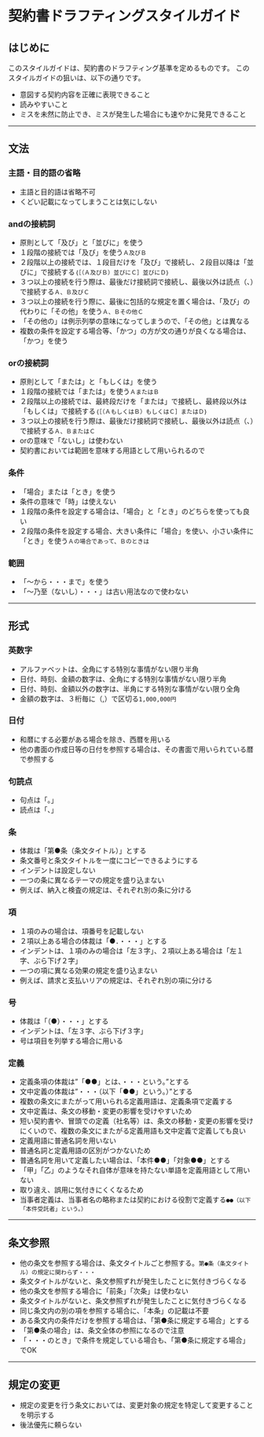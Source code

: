 # 契約書ドラフティングスタイルガイド## はじめにこのスタイルガイドは、契約書のドラフティング基準を定めるものです。このスタイルガイドの狙いは、以下の通りです。- 意図する契約内容を正確に表現できること- 読みやすいこと- ミスを未然に防止でき、ミスが発生した場合にも速やかに発見できること---## 文法### 主語・目的語の省略- 主語と目的語は省略不可 - くどい記載になってしまうことは気にしない ### andの接続詞- 原則として「及び」と「並びに」を使う - １段階の接続では「及び」を使う```Ａ及びＢ``` - ２段階以上の接続では、１段目だけを「及び」で接続し、２段目以降は「並びに」で接続する```｛［（Ａ及びＢ）並びにＣ］並びにＤ｝``` - ３つ以上の接続を行う際は、最後だけ接続詞で接続し、最後以外は読点（、）で接続する```Ａ、Ｂ及びＣ```  - ３つ以上の接続を行う際に、最後に包括的な規定を置く場合は、「及び」の代わりに「その他」を使う```Ａ、Ｂその他Ｃ```   - 「その他の」は例示列挙の意味になってしまうので、「その他」とは異なる - 複数の条件を設定する場合等、「かつ」の方が文の通りが良くなる場合は、「かつ」を使う ### orの接続詞- 原則として「または」と「もしくは」を使う - １段階の接続では「または」を使う```ＡまたはＢ``` - ２段階以上の接続では、最終段だけを「または」で接続し、最終段以外は「もしくは」で接続する```｛［（ＡもしくはＢ）もしくはＣ］またはＤ｝``` - ３つ以上の接続を行う際は、最後だけ接続詞で接続し、最後以外は読点（、）で接続する```Ａ、ＢまたはＣ```- orの意味で「ないし」は使わない - 契約書においては範囲を意味する用語として用いられるので### 条件- 「場合」または「とき」を使う - 条件の意味で「時」は使えない - １段階の条件を設定する場合は、「場合」と「とき」のどちらを使っても良い - ２段階の条件を設定する場合、大きい条件に「場合」を使い、小さい条件に「とき」を使う```Ａの場合であって、Ｂのときは```### 範囲- 「〜から・・・まで」を使う- 「〜乃至（ないし）・・・」は古い用法なので使わない---## 形式### 英数字- アルファベットは、全角にする特別な事情がない限り半角- 日付、時刻、金額の数字は、全角にする特別な事情がない限り半角- 日付、時刻、金額以外の数字は、半角にする特別な事情がない限り全角- 金額の数字は、３桁毎に（,）で区切る```1,000,000円```### 日付- 和暦にする必要がある場合を除き、西暦を用いる- 他の書面の作成日等の日付を参照する場合は、その書面で用いられている暦で参照する### 句読点- 句点は「。」- 読点は「、」### 条- 体裁は「第●条（条文タイトル）」とする - 条文番号と条文タイトルを一度にコピーできるようにする- インデントは設定しない- 一つの条に異なるテーマの規定を盛り込まない - 例えば、納入と検査の規定は、それぞれ別の条に分ける### 項- １項のみの場合は、項番号を記載しない- ２項以上ある場合の体裁は「●．・・・」とする- インデントは、１項のみの場合は「左３字」、２項以上ある場合は「左１字、ぶら下げ２字」- 一つの項に異なる効果の規定を盛り込まない - 例えば、請求と支払いリアの規定は、それぞれ別の項に分ける### 号- 体裁は「（●）・・・」とする- インデントは、「左３字、ぶら下げ３字」- 号は項目を列挙する場合に用いる### 定義- 定義条項の体裁は”「●●」とは、・・・という。”とする- 文中定義の体裁は”・・・（以下「●●」という。）”とする- 複数の条文にまたがって用いられる定義用語は、定義条項で定義する - 文中定義は、条文の移動・変更の影響を受けやすいため  - 短い契約書や、冒頭での定義（社名等）は、条文の移動・変更の影響を受けにくいので、複数の条文にまたがる定義用語も文中定義で定義しても良い- 定義用語に普通名詞を用いない - 普通名詞と定義用語の区別がつかないため  - 普通名詞を用いて定義したい場合は、「本件●●」「対象●●」とする- 「甲」「乙」のようなそれ自体が意味を持たない単語を定義用語として用いない - 取り違え、誤用に気付きにくくなるため- 当事者定義は、当事者名の略称または契約における役割で定義する```●●（以下「本件受託者」という。）```---## 条文参照- 他の条文を参照する場合は、条文タイトルごと参照する。```第●条（条文タイトル）の規定に関わらず・・・``` - 条文タイトルがないと、条文参照ずれが発生したことに気付きづらくなる- 他の条文を参照する場合に「前条」「次条」は使わない - 条文タイトルがないと、条文参照ずれが発生したことに気付きづらくなる- 同じ条文内の別の項を参照する場合に、「本条」の記載は不要- ある条文内の条件だけを参照する場合は、「第●条に規定する場合」とする - 「第●条の場合」は、条文全体の参照になるので注意 - 「・・・のとき」で条件を規定している場合も、「第●条に規定する場合」でOK---## 規定の変更- 規定の変更を行う条文においては、変更対象の規定を特定して変更することを明示する - 後法優先に頼らない